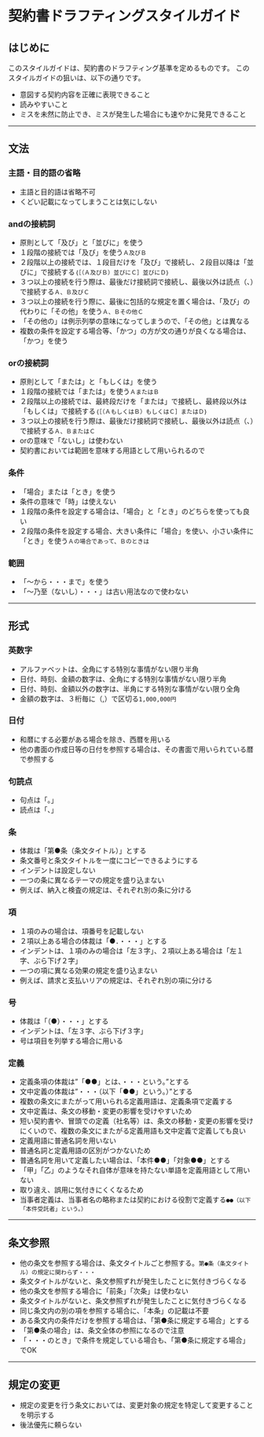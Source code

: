 # 契約書ドラフティングスタイルガイド## はじめにこのスタイルガイドは、契約書のドラフティング基準を定めるものです。このスタイルガイドの狙いは、以下の通りです。- 意図する契約内容を正確に表現できること- 読みやすいこと- ミスを未然に防止でき、ミスが発生した場合にも速やかに発見できること---## 文法### 主語・目的語の省略- 主語と目的語は省略不可 - くどい記載になってしまうことは気にしない ### andの接続詞- 原則として「及び」と「並びに」を使う - １段階の接続では「及び」を使う```Ａ及びＢ``` - ２段階以上の接続では、１段目だけを「及び」で接続し、２段目以降は「並びに」で接続する```｛［（Ａ及びＢ）並びにＣ］並びにＤ｝``` - ３つ以上の接続を行う際は、最後だけ接続詞で接続し、最後以外は読点（、）で接続する```Ａ、Ｂ及びＣ```  - ３つ以上の接続を行う際に、最後に包括的な規定を置く場合は、「及び」の代わりに「その他」を使う```Ａ、Ｂその他Ｃ```   - 「その他の」は例示列挙の意味になってしまうので、「その他」とは異なる - 複数の条件を設定する場合等、「かつ」の方が文の通りが良くなる場合は、「かつ」を使う ### orの接続詞- 原則として「または」と「もしくは」を使う - １段階の接続では「または」を使う```ＡまたはＢ``` - ２段階以上の接続では、最終段だけを「または」で接続し、最終段以外は「もしくは」で接続する```｛［（ＡもしくはＢ）もしくはＣ］またはＤ｝``` - ３つ以上の接続を行う際は、最後だけ接続詞で接続し、最後以外は読点（、）で接続する```Ａ、ＢまたはＣ```- orの意味で「ないし」は使わない - 契約書においては範囲を意味する用語として用いられるので### 条件- 「場合」または「とき」を使う - 条件の意味で「時」は使えない - １段階の条件を設定する場合は、「場合」と「とき」のどちらを使っても良い - ２段階の条件を設定する場合、大きい条件に「場合」を使い、小さい条件に「とき」を使う```Ａの場合であって、Ｂのときは```### 範囲- 「〜から・・・まで」を使う- 「〜乃至（ないし）・・・」は古い用法なので使わない---## 形式### 英数字- アルファベットは、全角にする特別な事情がない限り半角- 日付、時刻、金額の数字は、全角にする特別な事情がない限り半角- 日付、時刻、金額以外の数字は、半角にする特別な事情がない限り全角- 金額の数字は、３桁毎に（,）で区切る```1,000,000円```### 日付- 和暦にする必要がある場合を除き、西暦を用いる- 他の書面の作成日等の日付を参照する場合は、その書面で用いられている暦で参照する### 句読点- 句点は「。」- 読点は「、」### 条- 体裁は「第●条（条文タイトル）」とする - 条文番号と条文タイトルを一度にコピーできるようにする- インデントは設定しない- 一つの条に異なるテーマの規定を盛り込まない - 例えば、納入と検査の規定は、それぞれ別の条に分ける### 項- １項のみの場合は、項番号を記載しない- ２項以上ある場合の体裁は「●．・・・」とする- インデントは、１項のみの場合は「左３字」、２項以上ある場合は「左１字、ぶら下げ２字」- 一つの項に異なる効果の規定を盛り込まない - 例えば、請求と支払いリアの規定は、それぞれ別の項に分ける### 号- 体裁は「（●）・・・」とする- インデントは、「左３字、ぶら下げ３字」- 号は項目を列挙する場合に用いる### 定義- 定義条項の体裁は”「●●」とは、・・・という。”とする- 文中定義の体裁は”・・・（以下「●●」という。）”とする- 複数の条文にまたがって用いられる定義用語は、定義条項で定義する - 文中定義は、条文の移動・変更の影響を受けやすいため  - 短い契約書や、冒頭での定義（社名等）は、条文の移動・変更の影響を受けにくいので、複数の条文にまたがる定義用語も文中定義で定義しても良い- 定義用語に普通名詞を用いない - 普通名詞と定義用語の区別がつかないため  - 普通名詞を用いて定義したい場合は、「本件●●」「対象●●」とする- 「甲」「乙」のようなそれ自体が意味を持たない単語を定義用語として用いない - 取り違え、誤用に気付きにくくなるため- 当事者定義は、当事者名の略称または契約における役割で定義する```●●（以下「本件受託者」という。）```---## 条文参照- 他の条文を参照する場合は、条文タイトルごと参照する。```第●条（条文タイトル）の規定に関わらず・・・``` - 条文タイトルがないと、条文参照ずれが発生したことに気付きづらくなる- 他の条文を参照する場合に「前条」「次条」は使わない - 条文タイトルがないと、条文参照ずれが発生したことに気付きづらくなる- 同じ条文内の別の項を参照する場合に、「本条」の記載は不要- ある条文内の条件だけを参照する場合は、「第●条に規定する場合」とする - 「第●条の場合」は、条文全体の参照になるので注意 - 「・・・のとき」で条件を規定している場合も、「第●条に規定する場合」でOK---## 規定の変更- 規定の変更を行う条文においては、変更対象の規定を特定して変更することを明示する - 後法優先に頼らない